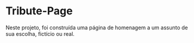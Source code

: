 # Tribute-Page
Neste projeto, foi construída uma página de homenagem a um assunto de sua escolha, fictício ou real.
